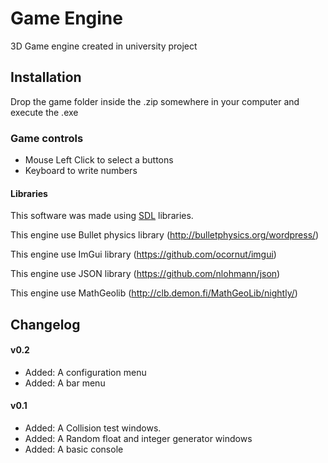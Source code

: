 # Game Engine
3D Game engine created in university project

## Installation
Drop the game folder inside the .zip somewhere in your computer and execute the .exe

### Game controls
* Mouse Left Click to select a buttons
* Keyboard to write numbers

#### Libraries
This software was made using [SDL](https://www.libsdl.org/) libraries.   

This engine use Bullet physics library (http://bulletphysics.org/wordpress/)

This engine use ImGui library (https://github.com/ocornut/imgui)

This engine use JSON library (https://github.com/nlohmann/json)

This engine use MathGeolib (http://clb.demon.fi/MathGeoLib/nightly/)

## Changelog

#### v0.2
* Added: A configuration menu
* Added: A bar menu

#### v0.1
* Added: A Collision test windows.
* Added: A Random float and integer generator windows
* Added: A basic console
